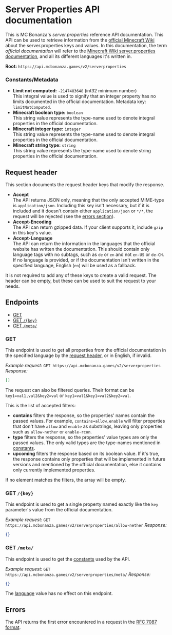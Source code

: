 # Server Properties API documentation

This is MC Bonanza's _server.properties_ reference API documentation. This API can be used to retrieve information from the [official Minecraft Wiki](https://minecraft.gamepedia.com/) about the server.properties keys and values. In this documentation, the term _official documentation_ will refer to the [Minecraft Wiki server.properties documentation](https://minecraft.gamepedia.com/Server.properties), and all its different languages it's written in.

**Root:** `https://api.mcbonanza.games/v2/serverproperties`

### <a id="constants"></a>Constants/Metadata

- <a id="meta-limitNotComputed"></a>**Limit not computed:** `-2147483648` (int32 minimum number)  
  This integral value is used to signify that an integer property has no limits documented in the official documentation. Metadata key: `limitNotComputed`.
- <a id="meta-minecraftTypeNames"></a>**Minecraft boolean type:** `boolean`  
  This string value represents the type-name used to denote integral properties in the official documentation.
- **Minecraft integer type:** `integer`  
  This string value represents the type-name used to denote integral properties in the official documentation.
- **Minecraft string type:** `string`  
  This string value represents the type-name used to denote string properties in the official documentation.

## <a id="header"></a>Request header

This section documents the request header keys that modify the response.

- <a id="header-accept"></a>**Accept**  
  The API returns JSON only, meaning that the only accepted MIME-type is
  `application/json`. Including this key isn't necessary, but if it is included and it doesn't contain either `application/json` or `*/*`, the request will be rejected (see the [errors section](#errors)).
- <a id="header-accept-encoding"></a>**Accept-Encoding**  
  The API can return gzipped data. If your client supports it, include `gzip` in this key's value.
- <a id="header-accept-language"></a>**Accept-Language**  
  The API can return the information in the languages that the official website has written the documentation. This should contain only language tags with no subtags, such as `de` or `en` and not `en-US` or `de-CH`. If no language is provided, or if the documentation isn't written in the specified language, English (`en`) will be used as a fallback.

It is not required to add any of these keys to create a valid request. The header can be empty, but these can be used to suit the request to your needs.

## <a id="endpoints"></a>Endpoints

- [GET](#endpoint-allproperties)
- [GET `/{key}`](#endpoint-property)
- [GET `/meta/`](#endpoint-meta)

### <a id="endpoint-allproperties"></a>GET

This endpoint is used to get all properties from the official documentation in the specified language by the [request header](#header-accept-language), or in English, if invalid.

_Example request:_ `GET https://api.mcbonanza.games/v2/serverproperties`  
_Response:_

```json
[]
```

The request can also be filtered queries. Their format can be `key1=val1,val2&key2=val` or `key1=val1&key1=val2&key2=val`.

This is the list of accepted filters:

- **contains** filters the response, so the properties' names contain the passed values. For example, `contains=allow,enable` will filter properties that don't have `allow` and `enable` as substrings, leaving only properties such as `allow-nether` or `enable-rcon`.
- **type** filters the response, so the properties' value types are only the passed values. The only valid types are the type-names mentioned in [constants](#meta-minecraftTypeNames).
- **upcoming** filters the response based on its boolean value. If it's true, the response contains only properties that will be implemented in future versions and mentioned by the official documentation, else it contains only currently implemented properties.

If no element matches the filters, the array will be empty.

### <a id="endpoint-property"></a>GET `/{key}`

This endpoint is used to get a single property named exactly like the `key` parameter's value from the official documentation.

_Example request:_ `GET https://api.mcbonanza.games/v2/serverproperties/allow-nether`
_Response:_

```json
{}
```

### <a id="endpoint-meta"></a>GET `/meta/`

This endpoint is used to get the [constants](#constants) used by the API.

_Example request:_ `GET https://api.mcbonanza.games/v2/serverproperties/meta/`
_Response:_

```json
{}
```

The [language](#header-accept-language) value has no effect on this endpoint.

## <a id="errors"></a>Errors

The API returns the first error encountered in a request in the [RFC 7087 format](https://tools.ietf.org/html/rfc7807#section-3.1).
